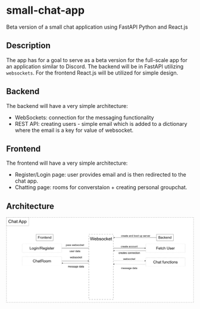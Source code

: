 # small-chat-app
Beta version of a small chat application using FastAPI Python and React.js

## Description

The app has for a goal to serve as a beta version for the full-scale app for an application similar to Discord.
The backend will be in FastAPI utilizing `websockets`. For the frontend React.js will be utilized for simple design.

## Backend

The backend will have a very simple architecture: 
 - WebSockets: connection for the messaging functionality
 - REST API: creating users - simple email which is added to a dictionary where the email is a key for value of websocket.

## Frontend

The frontend will have a very simple architecture:
 - Register/Login page: user provides email and is then redirected to the chat app.
 - Chatting page: rooms for converstaion + creating personal groupchat.

## Architecture

![Architecture of an application](websockets.drawio.png)